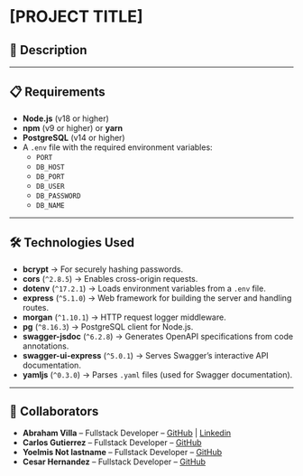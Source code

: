 # [PROJECT TITLE]

## 📄 Description

---

## 📋 Requirements

- **Node.js** (v18 or higher)
- **npm** (v9 or higher) or **yarn**
- **PostgreSQL** (v14 or higher)
- A `.env` file with the required environment variables:
  - `PORT`
  - `DB_HOST`
  - `DB_PORT`
  - `DB_USER`
  - `DB_PASSWORD`
  - `DB_NAME`

---

## 🛠 Technologies Used

- **bcrypt** → For securely hashing passwords.
- **cors** (`^2.8.5`) → Enables cross-origin requests.
- **dotenv** (`^17.2.1`) → Loads environment variables from a `.env` file.
- **express** (`^5.1.0`) → Web framework for building the server and handling routes.
- **morgan** (`^1.10.1`) → HTTP request logger middleware.
- **pg** (`^8.16.3`) → PostgreSQL client for Node.js.
- **swagger-jsdoc** (`^6.2.8`) → Generates OpenAPI specifications from code annotations.
- **swagger-ui-express** (`^5.0.1`) → Serves Swagger’s interactive API documentation.
- **yamljs** (`^0.3.0`) → Parses `.yaml` files (used for Swagger documentation).

---

## 🤝 Collaborators

- **Abraham Villa** – Fullstack Developer – [GitHub](https://github.com/abrahamvilla) | [Linkedin](https://linkedin.com)
- **Carlos Gutierrez** – Fullstack Developer – [GitHub](https://github.com/cguty)
- **Yoelmis Not lastname** – Fullstack Developer – [GitHub](https://github.com/cguty)
- **Cesar Hernandez** – Fullstack Developer – [GitHub](https://github.com/cahg)
